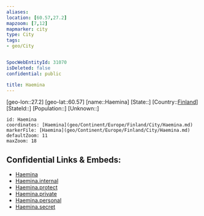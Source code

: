 ```yaml
---
aliases: 
location: [60.57,27.2]
mapzoom: [7,12] 
mapmarker: city 
type: City
tags:
- geo/City


SpocWebEntityId: 31070
isDeleted: false
confidential: public

title: Haemina
---
```

[geo-lon::27.2]
[geo-lat::60.57]
[name::Haemina]
[State::]
[Country::[Finland](geo/Continent/Europe/Finland.md)]
[StateId::]
[Population::]
[Unknown::]


```leaflet
id: Haemina
coordinates: [Haemina](geo/Continent/Europe/Finland/City/Haemina.md)
markerFile: [Haemina](geo/Continent/Europe/Finland/City/Haemina.md)
defaultZoom: 11 
maxZoom: 18
```


## Confidential Links & Embeds: 
- [Haemina](../../../../../../_public/geo/Continent/Europe/Finland/City/Haemina.md) 
- [Haemina.internal](../../../../../../_internal/geo/Continent/Europe/Finland/City/Haemina.internal.md) 
- [Haemina.protect](../../../../../../_protect/geo/Continent/Europe/Finland/City/Haemina.protect.md) 
- [Haemina.private](../../../../../../_private/geo/Continent/Europe/Finland/City/Haemina.private.md) 
- [Haemina.personal](../../../../../../_personal/geo/Continent/Europe/Finland/City/Haemina.personal.md) 
- [Haemina.secret](../../../../../../_secret/geo/Continent/Europe/Finland/City/Haemina.secret.md) 
